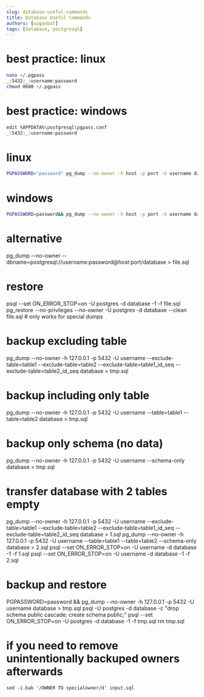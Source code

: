 ```yaml
---
slug: database-useful-commands
title: Database Useful Commands
authors: [uuganbat]
tags: [database, postgresql]
---
```


# best practice: linux

```bash
nano ~/.pgpass
_:5432:_:username:password
chmod 0600 ~/.pgpass
```

# best practice: windows

```bash
edit %APPDATA%\postgresql\pgpass.conf
_:5432:_:username:password
```

# linux

```bash
PGPASSWORD="password" pg_dump --no-owner -h host -p port -U username database > file.sql
```

# windows

```bash
PGPASSWORD=password&& pg_dump --no-owner -h host -p port -U username database > file.sql
```

# alternative

pg_dump --no-owner --dbname=postgresql://username:password@host:port/database > file.sql

# restore

psql --set ON_ERROR_STOP=on -U postgres -d database -1 -f file.sql
pg_restore --no-privileges --no-owner -U postgres -d database --clean file.sql # only works for special dumps

# backup excluding table

pg_dump --no-owner -h 127.0.0.1 -p 5432 -U username --exclude-table=table1 --exclude-table=table2 --exclude-table=table1_id_seq --exclude-table=table2_id_seq database > tmp.sql

# backup including only table

pg_dump --no-owner -h 127.0.0.1 -p 5432 -U username --table=table1 --table=table2 database > tmp.sql

# backup only schema (no data)

pg_dump --no-owner -h 127.0.0.1 -p 5432 -U username --schema-only database > tmp.sql

# transfer database with 2 tables empty

pg_dump --no-owner -h 127.0.0.1 -p 5432 -U username --exclude-table=table1 --exclude-table=table2 --exclude-table=table1_id_seq --exclude-table=table2_id_seq database > 1.sql
pg_dump --no-owner -h 127.0.0.1 -p 5432 -U username --table=table1 --table=table2 --schema-only database > 2.sql
psql --set ON_ERROR_STOP=on -U username -d database -1 -f 1.sql
psql --set ON_ERROR_STOP=on -U username -d database -1 -f 2.sql

# backup and restore

PGPASSWORD=password && pg_dump --no-owner -h 127.0.0.1 -p 5432 -U username database > tmp.sql
psql -U postgres -d database -c "drop schema public cascade; create schema public;"
psql --set ON_ERROR_STOP=on -U postgres -d database -1 -f tmp.sql
rm tmp.sql

# if you need to remove unintentionally backuped owners afterwards

```
sed -i.bak '/OWNER TO specialowner/d' input.sql
```
